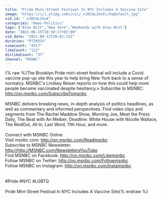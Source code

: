 ```yaml
---
title: "Pride Mini-Street Festival In NYC Includes A Vaccine Site"
image: "https:\/\/i.ytimg.com\/vi\/_nJDCmL24vk\/hqdefault.jpg"
vid_id: "_nJDCmL24vk"
categories: "News-Politics"
tags: ["Alex Witt","New York","Weekends with Alex Witt"]
date: "2021-06-15T18:50:17+03:00"
vid_date: "2021-06-12T20:01:15Z"
duration: "PT2M33S"
viewcount: "4517"
likeCount: "112"
dislikeCount: "37"
channel: "MSNBC"
---
```

{% raw %}The Brooklyn Pride mini-street festival will include a Covid vaccine pop-up site this year to help bring New York back to a sense of normalcy. MSNBC's Lindsey Reiser reports on how this could help more people become vaccinated despite hesitancy.» Subscribe to MSNBC: <a rel="nofollow" target="blank" href="http://on.msnbc.com/SubscribeTomsnbc">http://on.msnbc.com/SubscribeTomsnbc</a><br /><br />MSNBC delivers breaking news, in-depth analysis of politics headlines, as well as commentary and informed perspectives. Find video clips and segments from The Rachel Maddow Show, Morning Joe, Meet the Press Daily, The Beat with Ari Melber, Deadline: White House with Nicolle Wallace, The ReidOut, All In, Last Word, 11th Hour, and more.<br /><br />Connect with MSNBC Online<br />Visit msnbc.com: <a rel="nofollow" target="blank" href="http://on.msnbc.com/Readmsnbc">http://on.msnbc.com/Readmsnbc</a><br />Subscribe to MSNBC Newsletter: <a rel="nofollow" target="blank" href="http://http://MSNBC.com/NewslettersYouTube">http://http://MSNBC.com/NewslettersYouTube</a><br />Find MSNBC on Facebook: <a rel="nofollow" target="blank" href="http://on.msnbc.com/Likemsnbc">http://on.msnbc.com/Likemsnbc</a><br />Follow MSNBC on Twitter: <a rel="nofollow" target="blank" href="http://on.msnbc.com/Followmsnbc">http://on.msnbc.com/Followmsnbc</a><br />Follow MSNBC on Instagram: <a rel="nofollow" target="blank" href="http://on.msnbc.com/Instamsnbc">http://on.msnbc.com/Instamsnbc</a><br /><br /><br />#Pride #NYC #LGBTQ<br /><br />Pride Mini-Street Festival In NYC Includes A Vaccine Site{% endraw %}
